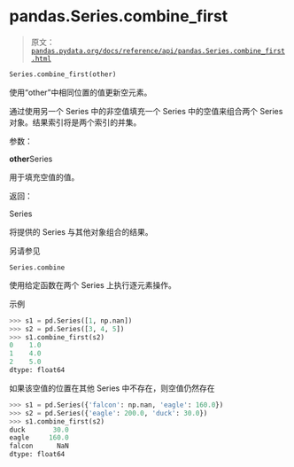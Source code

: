 # pandas.Series.combine_first

> 原文：[`pandas.pydata.org/docs/reference/api/pandas.Series.combine_first.html`](https://pandas.pydata.org/docs/reference/api/pandas.Series.combine_first.html)

```py
Series.combine_first(other)
```

使用“other”中相同位置的值更新空元素。

通过使用另一个 Series 中的非空值填充一个 Series 中的空值来组合两个 Series 对象。结果索引将是两个索引的并集。

参数：

**other**Series

用于填充空值的值。

返回：

Series

将提供的 Series 与其他对象组合的结果。

另请参见

`Series.combine`

使用给定函数在两个 Series 上执行逐元素操作。

示例

```py
>>> s1 = pd.Series([1, np.nan])
>>> s2 = pd.Series([3, 4, 5])
>>> s1.combine_first(s2)
0    1.0
1    4.0
2    5.0
dtype: float64 
```

如果该空值的位置在其他 Series 中不存在，则空值仍然存在

```py
>>> s1 = pd.Series({'falcon': np.nan, 'eagle': 160.0})
>>> s2 = pd.Series({'eagle': 200.0, 'duck': 30.0})
>>> s1.combine_first(s2)
duck       30.0
eagle     160.0
falcon      NaN
dtype: float64 
```
